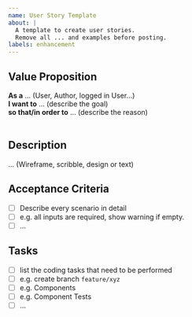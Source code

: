 ```yaml
---
name: User Story Template
about: |
  A template to create user stories.
  Remove all ... and examples before posting.
labels: enhancement
---
```


## Value Proposition

**As a** ... (User, Author, logged in User...)  
**I want to** ... (describe the goal)  
**so that/in order to** ... (describe the reason)  
​

## Description

... (Wireframe, scribble, design or text)
​

## Acceptance Criteria

- [ ] Describe every scenario in detail
- [ ] e.g. all inputs are required, show warning if empty.
- [ ] ...
      ​

## Tasks

- [ ] list the coding tasks that need to be performed
- [ ] e.g. create branch `feature/xyz`
- [ ] e.g. Components
- [ ] e.g. Component Tests
- [ ] ...